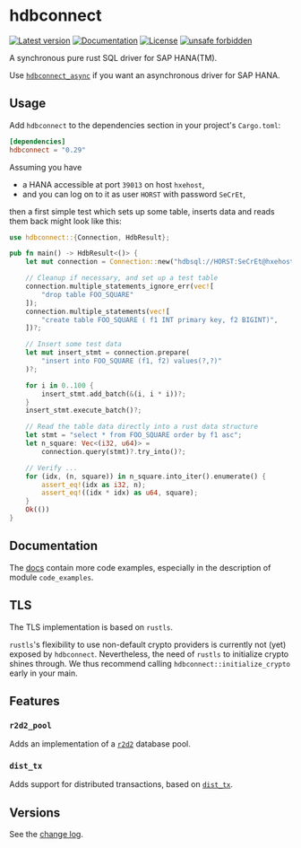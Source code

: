 # hdbconnect

[![Latest version](https://img.shields.io/crates/v/hdbconnect.svg)](https://crates.io/crates/hdbconnect)
[![Documentation](https://docs.rs/hdbconnect/badge.svg)](https://docs.rs/hdbconnect)
[![License](https://img.shields.io/crates/l/hdbconnect.svg)](https://github.com/emabee/hdbconnect)
[![unsafe forbidden](https://img.shields.io/badge/unsafe-forbidden-success.svg)](https://github.com/rust-secure-code/safety-dance/)

A synchronous pure rust SQL driver for SAP HANA(TM).

Use [`hdbconnect_async`](https://crates.io/crates/hdbconnect_async)
if you want an asynchronous driver for SAP HANA.

## Usage

Add `hdbconnect` to the dependencies section in your project's `Cargo.toml`:

```toml
[dependencies]
hdbconnect = "0.29"
```

Assuming you have

- a HANA accessible at port `39013` on host `hxehost`,
- and you can log on to it as user `HORST` with password `SeCrEt`,

then a first simple test which sets up some table, inserts data and reads them back
might look like this:

```rust
use hdbconnect::{Connection, HdbResult};

pub fn main() -> HdbResult<()> {
    let mut connection = Connection::new("hdbsql://HORST:SeCrEt@hxehost:39013")?;

    // Cleanup if necessary, and set up a test table
    connection.multiple_statements_ignore_err(vec![
        "drop table FOO_SQUARE"
    ]);
    connection.multiple_statements(vec![
        "create table FOO_SQUARE ( f1 INT primary key, f2 BIGINT)",
    ])?;

    // Insert some test data
    let mut insert_stmt = connection.prepare(
        "insert into FOO_SQUARE (f1, f2) values(?,?)"
    )?;

    for i in 0..100 {
        insert_stmt.add_batch(&(i, i * i))?;
    }
    insert_stmt.execute_batch()?;

    // Read the table data directly into a rust data structure
    let stmt = "select * from FOO_SQUARE order by f1 asc";
    let n_square: Vec<(i32, u64)> =
        connection.query(stmt)?.try_into()?;

    // Verify ...
    for (idx, (n, square)) in n_square.into_iter().enumerate() {
        assert_eq!(idx as i32, n);
        assert_eq!((idx * idx) as u64, square);
    }
    Ok(())
}
```

## Documentation

The [docs](https://docs.rs/hdbconnect/) contain more code examples,
especially in the description of module `code_examples`.

## TLS

The TLS implementation is based on `rustls`.

`rustls`'s flexibility to use non-default crypto providers is currently not (yet) exposed by `hdbconnect`.
Nevertheless, the need of `rustls` to initialize crypto shines through.
We thus recommend calling `hdbconnect::initialize_crypto` early in your main.

## Features

### `r2d2_pool`

Adds an implementation of a [`r2d2`](https://crates.io/crates/r2d2) database pool.

### `dist_tx`

Adds support for distributed transactions, based on [`dist_tx`](https://crates.io/crates/dist_tx).

## Versions

See the [change log](https://github.com/emabee/rust-hdbconnect/blob/master/CHANGELOG.md).
